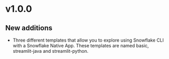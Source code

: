 # v1.0.0

## New additions
* Three different templates that allow you to explore using Snowflake CLI with a Snowflake Native App. These templates are named basic, streamlit-java and streamlit-python.